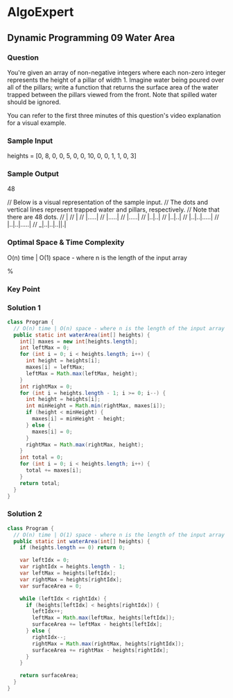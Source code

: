 # AlgoExpert

## Dynamic Programming 09 Water Area

### Question

You're given an array of non-negative integers where each non-zero integer represents the height of a pillar of width 1. Imagine water being poured over all of the pillars; write a function that returns the surface area of the water trapped between the pillars viewed from the front. Note that spilled water should be ignored.

You can refer to the first three minutes of this question's video explanation for a visual example.

### Sample Input

heights = [0, 8, 0, 0, 5, 0, 0, 10, 0, 0, 1, 1, 0, 3]

### Sample Output

48

// Below is a visual representation of the sample input.
// The dots and vertical lines represent trapped water and pillars, respectively.
// Note that there are 48 dots.
//        |
//        |
//  |.....|
//  |.....|
//  |.....|
//  |..|..|
//  |..|..|
//  |..|..|.....|
//  |..|..|.....|
// _|..|..|..||.|

### Optimal Space & Time Complexity

O(n) time | O(1) space - where n is the length of the input array

%

### Key Point

### Solution 1

```java
class Program {
  // O(n) time | O(n) space - where n is the length of the input array
  public static int waterArea(int[] heights) {
    int[] maxes = new int[heights.length];
    int leftMax = 0;
    for (int i = 0; i < heights.length; i++) {
      int height = heights[i];
      maxes[i] = leftMax;
      leftMax = Math.max(leftMax, height);
    }
    int rightMax = 0;
    for (int i = heights.length - 1; i >= 0; i--) {
      int height = heights[i];
      int minHeight = Math.min(rightMax, maxes[i]);
      if (height < minHeight) {
        maxes[i] = minHeight - height;
      } else {
        maxes[i] = 0;
      }
      rightMax = Math.max(rightMax, height);
    }
    int total = 0;
    for (int i = 0; i < heights.length; i++) {
      total += maxes[i];
    }
    return total;
  }
}

```

### Solution 2

```java
class Program {
  // O(n) time | O(1) space - where n is the length of the input array
  public static int waterArea(int[] heights) {
    if (heights.length == 0) return 0;

    var leftIdx = 0;
    var rightIdx = heights.length - 1;
    var leftMax = heights[leftIdx];
    var rightMax = heights[rightIdx];
    var surfaceArea = 0;

    while (leftIdx < rightIdx) {
      if (heights[leftIdx] < heights[rightIdx]) {
        leftIdx++;
        leftMax = Math.max(leftMax, heights[leftIdx]);
        surfaceArea += leftMax - heights[leftIdx];
      } else {
        rightIdx--;
        rightMax = Math.max(rightMax, heights[rightIdx]);
        surfaceArea += rightMax - heights[rightIdx];
      }
    }

    return surfaceArea;
  }
}

```
